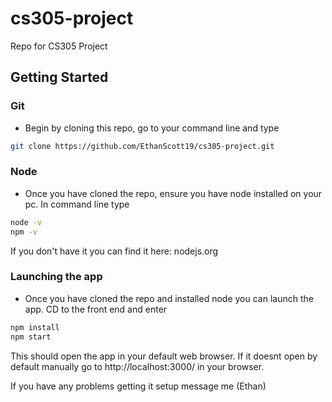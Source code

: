 # cs305-project
Repo for CS305 Project

## Getting Started

### Git
- Begin by cloning this repo, go to your command line and type 
```bash
git clone https://github.com/EthanScott19/cs305-project.git
```
### Node
- Once you have cloned the repo, ensure you have node installed on your pc. In command line type
```bash
node -v
npm -v
```
If you don't have it you can find it here: nodejs.org

### Launching the app
- Once you have cloned the repo and installed node you can launch the app. CD to the front end and enter
```bash
npm install
npm start
```
This should open the app in your default web browser. If it doesnt open by default manually go to http://localhost:3000/ in your browser.

If you have any problems getting it setup message me (Ethan)
